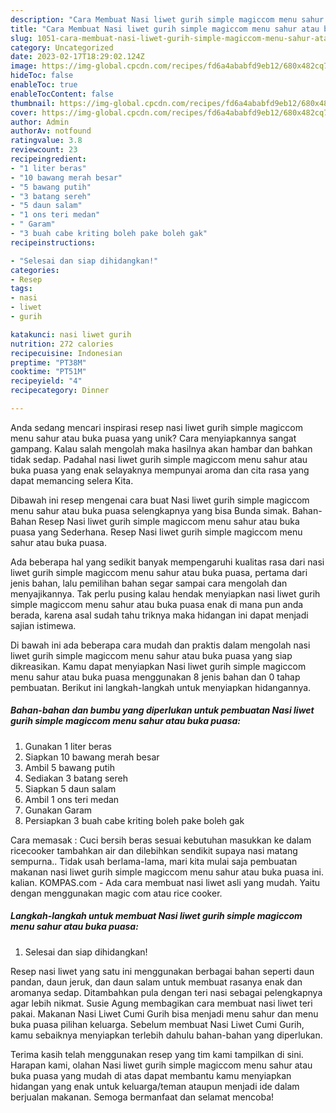 ```yaml
---
description: "Cara Membuat Nasi liwet gurih simple magiccom menu sahur atau buka puasa yang Lezat Sekali"
title: "Cara Membuat Nasi liwet gurih simple magiccom menu sahur atau buka puasa yang Lezat Sekali"
slug: 1051-cara-membuat-nasi-liwet-gurih-simple-magiccom-menu-sahur-atau-buka-puasa-yang-lezat-sekali
category: Uncategorized
date: 2023-02-17T18:29:02.124Z
image: https://img-global.cpcdn.com/recipes/fd6a4ababfd9eb12/680x482cq70/nasi-liwet-gurih-simple-magiccom-menu-sahur-atau-buka-puasa-foto-resep-utama.jpg
hideToc: false
enableToc: true
enableTocContent: false
thumbnail: https://img-global.cpcdn.com/recipes/fd6a4ababfd9eb12/680x482cq70/nasi-liwet-gurih-simple-magiccom-menu-sahur-atau-buka-puasa-foto-resep-utama.jpg
cover: https://img-global.cpcdn.com/recipes/fd6a4ababfd9eb12/680x482cq70/nasi-liwet-gurih-simple-magiccom-menu-sahur-atau-buka-puasa-foto-resep-utama.jpg
author: Admin
authorAv: notfound
ratingvalue: 3.8
reviewcount: 23
recipeingredient:
- "1 liter beras"
- "10 bawang merah besar"
- "5 bawang putih"
- "3 batang sereh"
- "5 daun salam"
- "1 ons teri medan"
- " Garam"
- "3 buah cabe kriting boleh pake boleh gak"
recipeinstructions:

- "Selesai dan siap dihidangkan!"
categories:
- Resep
tags:
- nasi
- liwet
- gurih

katakunci: nasi liwet gurih 
nutrition: 272 calories
recipecuisine: Indonesian
preptime: "PT38M"
cooktime: "PT51M"
recipeyield: "4"
recipecategory: Dinner

---
```





Anda sedang mencari inspirasi resep nasi liwet gurih simple magiccom menu sahur atau buka puasa yang unik? Cara menyiapkannya sangat gampang. Kalau salah mengolah maka hasilnya akan hambar dan bahkan tidak sedap. Padahal nasi liwet gurih simple magiccom menu sahur atau buka puasa yang enak selayaknya mempunyai aroma dan cita rasa yang dapat memancing selera Kita.





Dibawah ini resep mengenai cara buat Nasi liwet gurih simple magiccom menu sahur atau buka puasa selengkapnya yang bisa Bunda simak. Bahan-Bahan Resep Nasi liwet gurih simple magiccom menu sahur atau buka puasa yang Sederhana. Resep Nasi liwet gurih simple magiccom menu sahur atau buka puasa.

Ada beberapa hal yang sedikit banyak mempengaruhi kualitas rasa dari nasi liwet gurih simple magiccom menu sahur atau buka puasa, pertama dari jenis bahan, lalu pemilihan bahan segar sampai cara mengolah dan menyajikannya. Tak perlu pusing kalau hendak menyiapkan nasi liwet gurih simple magiccom menu sahur atau buka puasa enak di mana pun anda berada, karena asal sudah tahu triknya maka hidangan ini dapat menjadi sajian istimewa.






Di bawah ini ada beberapa cara mudah dan praktis dalam mengolah nasi liwet gurih simple magiccom menu sahur atau buka puasa yang siap dikreasikan. Kamu dapat menyiapkan Nasi liwet gurih simple magiccom menu sahur atau buka puasa menggunakan 8 jenis bahan dan 0 tahap pembuatan. Berikut ini langkah-langkah untuk menyiapkan hidangannya.

<!--inarticleads1-->

##### Bahan-bahan dan bumbu yang diperlukan untuk pembuatan Nasi liwet gurih simple magiccom menu sahur atau buka puasa:

1. Gunakan 1 liter beras
1. Siapkan 10 bawang merah besar
1. Ambil 5 bawang putih
1. Sediakan 3 batang sereh
1. Siapkan 5 daun salam
1. Ambil 1 ons teri medan
1. Gunakan  Garam
1. Persiapkan 3 buah cabe kriting boleh pake boleh gak


Cara memasak : Cuci bersih beras sesuai kebutuhan masukkan ke dalam ricecooker tambahkan air dan dilebihkan sendikit supaya nasi matang sempurna.. Tidak usah berlama-lama, mari kita mulai saja pembuatan makanan nasi liwet gurih simple magiccom menu sahur atau buka puasa ini. kalian. KOMPAS.com - Ada cara membuat nasi liwet asli yang mudah. Yaitu dengan menggunakan magic com atau rice cooker. 

<!--inarticleads2-->

##### Langkah-langkah untuk membuat Nasi liwet gurih simple magiccom menu sahur atau buka puasa:


1. Selesai dan siap dihidangkan!

Resep nasi liwet yang satu ini menggunakan berbagai bahan seperti daun pandan, daun jeruk, dan daun salam untuk membuat rasanya enak dan aromanya sedap. Ditambahkan pula dengan teri nasi sebagai pelengkapnya agar lebih nikmat. Susie Agung membagikan cara membuat nasi liwet teri pakai. Makanan Nasi Liwet Cumi Gurih bisa menjadi menu sahur dan menu buka puasa pilihan keluarga. Sebelum membuat Nasi Liwet Cumi Gurih, kamu sebaiknya menyiapkan terlebih dahulu bahan-bahan yang diperlukan. 

Terima kasih telah menggunakan resep yang tim kami tampilkan di sini. Harapan kami, olahan Nasi liwet gurih simple magiccom menu sahur atau buka puasa yang mudah di atas dapat membantu kamu menyiapkan hidangan yang enak untuk keluarga/teman ataupun menjadi ide dalam berjualan makanan. Semoga bermanfaat dan selamat mencoba!
